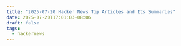 ```yaml
---
title: "2025-07-20 Hacker News Top Articles and Its Summaries"
date: 2025-07-20T17:01:03+08:06
draft: false
tags:
  - hackernews
---
```


